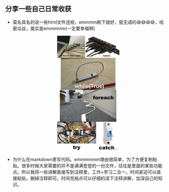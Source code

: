 ## 分享一些自己日常收获
* 莫名其名的说一些html文件违规，emmmm刷下就好，挺无语的😅😅😅😅，哈密瓜丝，属实是emmmmm(一定要幸福啊)
	
    <div align=center>
          <img src="./image/emmmm.jpg" alt="avatar" style="zoom:50%" />
        </div>
    
* 为什么在markdown里写代码。emmmmmm理由很简单，为了方便复制粘贴。很多时候大家需要的并不是满满登登的一份文件，往往是里面的某些功能点。所以我将一些讲解直接写到注释里，工作+学习二合一。时间紧迫可以直接粘贴，删掉注释即可。时间充裕点可以仔细的读下注释讲解，加深自己的知识。   


